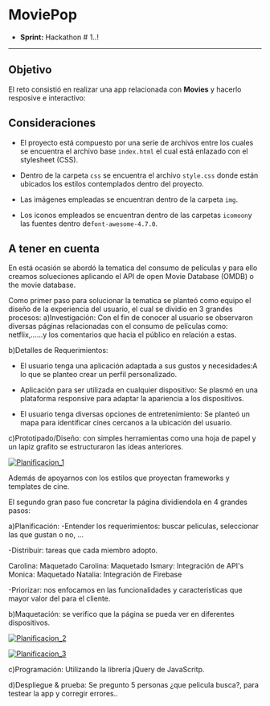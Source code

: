 # MoviePop

* **Sprint:** Hackathon # 1..!


***


## Objetivo

El reto consistió en realizar una app relacionada con **Movies** y hacerlo resposive e interactivo:

## Consideraciones

* El proyecto está compuesto por una serie de archivos entre los cuales se
encuentra el archivo base `index.html` el cual está enlazado con el
stylesheet (CSS).

* Dentro de la carpeta `css` se encuentra el archivo `style.css` donde están 
ubicados los estilos contemplados dentro del proyecto.

* Las imágenes empleadas se encuentran dentro de la carpeta `img`.

* Los iconos empleados se encuentran dentro de las carpetas `icomoon`y
las fuentes dentro de`font-awesome-4.7.0`.

## A tener en cuenta

En está ocasión se abordó la tematica del consumo de películas y para ello creamos solueciones aplicando el API de open Movie Database (OMDB) o the movie database.


Como primer paso para solucionar la tematica se planteó como equipo el diseño de la experiencia del usuario, el cual se dividio en 3 grandes procesos:
a)Investigación:
Con el fin de conocer al usuario se observaron diversas páginas relacionadas con el consumo de películas como: netflix,......y los comentarios que hacia el público en relación a estas.

b)Detalles de Requerimientos:
* El usuario tenga una aplicación adaptada a sus gustos y necesidades:A lo que se planteo crear un perfil personalizado.

* Aplicación para ser utilizada en cualquier dispositivo: Se plasmó en una plataforma responsive para adaptar la apariencia a los dispositivos.

* El usuario tenga diversas opciones de entretenimiento: Se planteó un mapa para identificar cines cercanos a la ubicación del usuario.


c)Prototipado/Diseño: con simples herramientas como una hoja de papel y un lapiz grafito se estructuraron las ideas anteriores.

<a href="https://ibb.co/ka75wm"><img src="https://preview.ibb.co/gz4796/Planificacion_1.jpg" alt="Planificacion_1" border="0"></a>


Además de apoyarnos con los estilos que proyectan frameworks y templates de cine.

 El segundo gran paso fue concretar la página dividiendola en 4 grandes pasos:

a)Planificación:
-Entender los requerimientos: buscar peliculas, seleccionar las que gustan o no, ...

-Distribuir: tareas que cada miembro adopto.

Carolina: Maquetado
Carolina: Maquetado
Ismary: Integración de API's
Monica: Maquetado
Natalia: Integración de Firebase


-Priorizar: nos enfocamos en las funcionalidades y caracteristicas que mayor valor del para el cliente.

b)Maquetación: se verifico que la página se pueda ver en diferentes dispositivos.

<a href="https://ibb.co/isVfU6"><img src="https://preview.ibb.co/emasbm/Planificacion_2.jpg" alt="Planificacion_2" border="0"></a>

<a href="https://ibb.co/g54M2R"><img src="https://preview.ibb.co/hEW12R/Planificacion_3.jpg" alt="Planificacion_3" border="0"></a>

c)Programación: Utilizando la librería jQuery de JavaScritp.

d)Despliegue & prueba:
Se pregunto 5 personas ¿que pelicula busca?, para testear la app y corregir errores..



